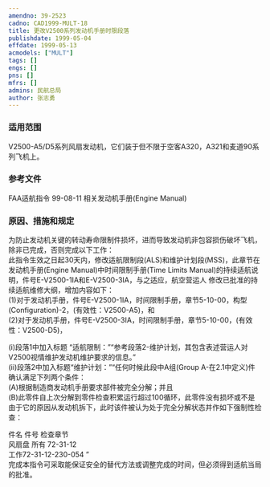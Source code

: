 ```yaml
---
amendno: 39-2523  
cadno: CAD1999-MULT-18  
title: 更改V2500系列发动机手册时限段落  
publishdate: 1999-05-04  
effdate: 1999-05-13  
acmodels: ["MULT"]  
tags: []  
engs: []  
pns: []  
mfrs: []  
admins: 民航总局  
author: 张志勇  
---
```

  
### 适用范围  
V2500-A5/D5系列风扇发动机，它们装于但不限于空客A320，A321和麦道90系列飞机上。  
  
<!--more-->  
### 参考文件  
  FAA适航指令 99-08-11 相关发动机手册(Engine Manual)  
  
### 原因、措施和规定  

  为防止发动机关键的转动寿命限制件损坏，进而导致发动机非包容损伤破坏飞机，除非已完成，否则完成以下工作：  
此指令生效之日起30天内，修改适航限制段(ALS)和维护计划段(MSS)，此章节在发动机手册(Engine Manual)中时间限制手册(Time Limits Manual)的持续适航说明，件号E-V2500-1IA和E-V2500-3IA，与之适应，航空营运人 修改已批准的持续适航维修大纲，增加内容如下：  
(1)对于发动机手册，件号E-V2500-1IA，时间限制手册，章节5-10-00，构型(Configuration)-2，(有效性：V2500-A5)，和  
(2)对于发动机手册，件号E-V2500-3IA，时间限制手册，章节5-10-00，(有效性：V2500-D5)，  
  
  (i)段落1中加入标题 “适航限制：”“参考段落2-维护计划，其包含表述营运人对V2500视情维护发动机维护要求的信息。”  
 (ii)段落2中加入标题“维护计划：”“任何时候此段中A组(Group A-在2.1中定义)件确认满足下列两个条件：  
  (A)根据制造商发动机手册要求部件被完全分解；并且  
  (B)此零件自上次分解到零件检查积累运行超过100循环，此零件没有损坏或不是由于它的原因从发动机拆下，此时该件被认为处于完全分解状态并作如下强制性检查：  
  
  件名   件号   检查章节  
  风扇盘             所有   72-31-12  
工作72-31-12-230-054 ”  
  完成本指令可采取能保证安全的替代方法或调整完成的时间，但必须得到适航当局的批准。  
